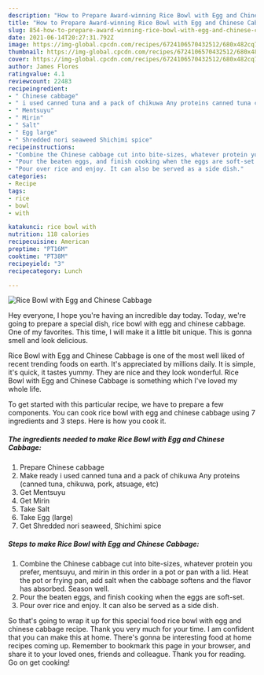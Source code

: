 ```yaml
---
description: "How to Prepare Award-winning Rice Bowl with Egg and Chinese Cabbage"
title: "How to Prepare Award-winning Rice Bowl with Egg and Chinese Cabbage"
slug: 854-how-to-prepare-award-winning-rice-bowl-with-egg-and-chinese-cabbage
date: 2021-06-14T20:27:31.792Z
image: https://img-global.cpcdn.com/recipes/6724106570432512/680x482cq70/rice-bowl-with-egg-and-chinese-cabbage-recipe-main-photo.jpg
thumbnail: https://img-global.cpcdn.com/recipes/6724106570432512/680x482cq70/rice-bowl-with-egg-and-chinese-cabbage-recipe-main-photo.jpg
cover: https://img-global.cpcdn.com/recipes/6724106570432512/680x482cq70/rice-bowl-with-egg-and-chinese-cabbage-recipe-main-photo.jpg
author: James Flores
ratingvalue: 4.1
reviewcount: 22483
recipeingredient:
- " Chinese cabbage"
- " i used canned tuna and a pack of chikuwa Any proteins canned tuna chikuwa pork atsuage etc"
- " Mentsuyu"
- " Mirin"
- " Salt"
- " Egg large"
- " Shredded nori seaweed Shichimi spice"
recipeinstructions:
- "Combine the Chinese cabbage cut into bite-sizes, whatever protein you prefer, mentsuyu, and mirin in this order in a pot or pan with a lid. Heat the pot or frying pan, add salt when the cabbage softens and the flavor has absorbed. Season well."
- "Pour the beaten eggs, and finish cooking when the eggs are soft-set."
- "Pour over rice and enjoy. It can also be served as a side dish."
categories:
- Recipe
tags:
- rice
- bowl
- with

katakunci: rice bowl with 
nutrition: 118 calories
recipecuisine: American
preptime: "PT16M"
cooktime: "PT38M"
recipeyield: "3"
recipecategory: Lunch

---
```



![Rice Bowl with Egg and Chinese Cabbage](https://img-global.cpcdn.com/recipes/6724106570432512/680x482cq70/rice-bowl-with-egg-and-chinese-cabbage-recipe-main-photo.jpg)

Hey everyone, I hope you're having an incredible day today. Today, we're going to prepare a special dish, rice bowl with egg and chinese cabbage. One of my favorites. This time, I will make it a little bit unique. This is gonna smell and look delicious.



Rice Bowl with Egg and Chinese Cabbage is one of the most well liked of recent trending foods on earth. It's appreciated by millions daily. It is simple, it's quick, it tastes yummy. They are nice and they look wonderful. Rice Bowl with Egg and Chinese Cabbage is something which I've loved my whole life.


To get started with this particular recipe, we have to prepare a few components. You can cook rice bowl with egg and chinese cabbage using 7 ingredients and 3 steps. Here is how you cook it.

<!--inarticleads1-->

##### The ingredients needed to make Rice Bowl with Egg and Chinese Cabbage:

1. Prepare  Chinese cabbage
1. Make ready  i used canned tuna and a pack of chikuwa Any proteins (canned tuna, chikuwa, pork, atsuage, etc)
1. Get  Mentsuyu
1. Get  Mirin
1. Take  Salt
1. Take  Egg (large)
1. Get  Shredded nori seaweed, Shichimi spice




<!--inarticleads2-->

##### Steps to make Rice Bowl with Egg and Chinese Cabbage:

1. Combine the Chinese cabbage cut into bite-sizes, whatever protein you prefer, mentsuyu, and mirin in this order in a pot or pan with a lid. Heat the pot or frying pan, add salt when the cabbage softens and the flavor has absorbed. Season well.
1. Pour the beaten eggs, and finish cooking when the eggs are soft-set.
1. Pour over rice and enjoy. It can also be served as a side dish.




So that's going to wrap it up for this special food rice bowl with egg and chinese cabbage recipe. Thank you very much for your time. I am confident that you can make this at home. There's gonna be interesting food at home recipes coming up. Remember to bookmark this page in your browser, and share it to your loved ones, friends and colleague. Thank you for reading. Go on get cooking!
